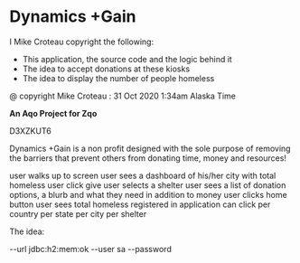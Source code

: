 ﻿# Dynamics +Gain

I Mike Croteau copyright the following:

* This application, the source code and the logic behind it
* The idea to accept donations at these kiosks
* The idea to display the number of people homeless

@ copyright Mike Croteau : 31 Oct 2020 1:34am Alaska Time

**An Aqo Project for Zqo**

D3XZKUT6

Dynamics +Gain is a non profit designed with
the sole purpose of removing the barriers that prevent others from
donating time, money and resources!


user walks up to screen
user sees a dashboard of his/her city with total homeless
user click give
user selects a shelter
user sees a list of donation options, a blurb and what they need in addition to money
user clicks home button
user sees total homeless registered in application
can click per country
per state
per city
per shelter


The idea:


<bean depends-on="dataSource" class="org.springframework.beans.factory.config.MethodInvokingBean">
    <property name="targetClass" value="org.hsqldb.util.DatabaseManagerSwing" />
    <property name="targetMethod" value="main" />
    <property name="arguments">
        <list>
            <value>--url</value>
            <value>jdbc:h2:mem:ok</value>
            <value>--user</value>
            <value>sa</value>
            <value>--password</value>
            <value></value>
        </list>
    </property>
</bean>
